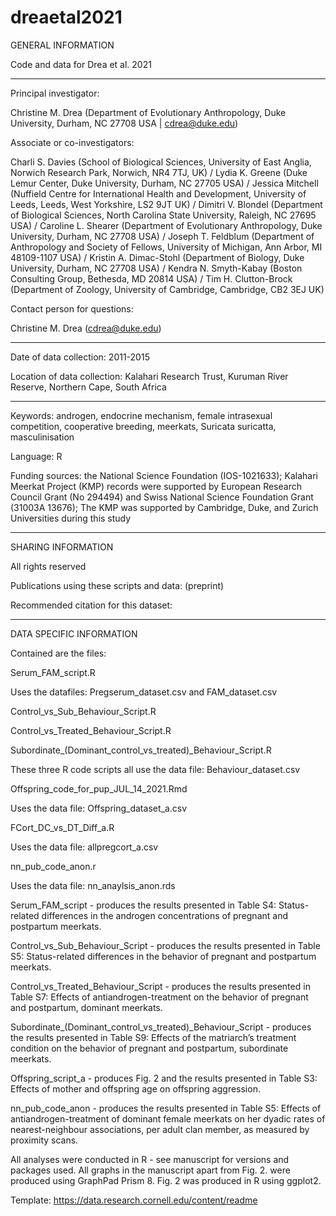 # dreaetal2021
GENERAL INFORMATION

Code and data for Drea et al. 2021

<hr/> 

Principal investigator:

Christine M. Drea (Department of Evolutionary Anthropology, Duke University, Durham, NC 27708 USA | cdrea@duke.edu)

Associate or co-investigators: 

Charli S. Davies (School of Biological Sciences, University of East Anglia, Norwich Research Park, Norwich, NR4 7TJ, UK) / 
Lydia K. Greene (Duke Lemur Center, Duke University, Durham, NC 27705 USA) / 
Jessica Mitchell (Nuffield Centre for International Health and Development, University of Leeds, Leeds, West Yorkshire, LS2 9JT UK) / 
Dimitri V. Blondel (Department of Biological Sciences, North Carolina State University, Raleigh, NC 27695 USA) / 
Caroline L. Shearer (Department of Evolutionary Anthropology, Duke University, Durham, NC 27708 USA) / 
Joseph T. Feldblum (Department of Anthropology and Society of Fellows, University of Michigan, Ann Arbor, MI 48109-1107 USA) / 
Kristin A. Dimac-Stohl (Department of Biology, Duke University, Durham, NC 27708 USA) / 
Kendra N. Smyth-Kabay (Boston Consulting Group, Bethesda, MD 20814 USA) / 
Tim H. Clutton-Brock (Department of Zoology, University of Cambridge, Cambridge, CB2 3EJ UK)

Contact person for questions:

Christine M. Drea (cdrea@duke.edu)

<hr/> 

Date of data collection: 2011-2015


Location of data collection: Kalahari Research Trust, Kuruman River Reserve, Northern Cape, South Africa

<hr/> 

Keywords:  androgen, endocrine mechanism, female intrasexual competition, cooperative breeding, meerkats, Suricata suricatta, masculinisation

Language: R

Funding sources: the National Science Foundation (IOS-1021633); Kalahari Meerkat Project (KMP) records were supported by European Research Council Grant (No 294494) and Swiss National Science Foundation Grant (31003A 13676); The KMP was supported by Cambridge, Duke, and Zurich Universities during this study

<hr/> 

SHARING INFORMATION

All rights reserved

Publications using these scripts and data:  (preprint)

Recommended citation for this dataset: 

<hr/> 

DATA SPECIFIC INFORMATION

Contained are the files:

Serum_FAM_script.R 

Uses the datafiles: Pregserum_dataset.csv and FAM_dataset.csv


Control_vs_Sub_Behaviour_Script.R

Control_vs_Treated_Behaviour_Script.R

Subordinate_(Dominant_control_vs_treated)_Behaviour_Script.R

These three R code scripts all use the data file: Behaviour_dataset.csv



Offspring_code_for_pup_JUL_14_2021.Rmd

Uses the data file: Offspring_dataset_a.csv


FCort_DC_vs_DT_Diff_a.R

Uses the data file: allpregcort_a.csv


nn_pub_code_anon.r

Uses the data file: nn_anaylsis_anon.rds

Serum_FAM_script - produces the results presented in Table S4: Status-related differences in the androgen concentrations of pregnant and postpartum meerkats.

Control_vs_Sub_Behaviour_Script -  produces the results presented in Table S5: Status-related differences in the behavior of pregnant and postpartum meerkats. 

Control_vs_Treated_Behaviour_Script - produces the results presented in Table S7: Effects of antiandrogen-treatment on the behavior of pregnant and postpartum, dominant meerkats. 

Subordinate_(Dominant_control_vs_treated)_Behaviour_Script - produces the results presented in Table S9: Effects of the matriarch’s treatment condition on the behavior of pregnant and postpartum, subordinate meerkats. 

Offspring_script_a - produces Fig. 2 and the results presented in Table S3: Effects of mother and offspring age on offspring aggression.

nn_pub_code_anon - produces the results presented in Table S5: Effects of antiandrogen-treatment of dominant female meerkats on her dyadic rates of nearest-neighbour associations, per adult clan member, as measured by proximity scans.

All analyses were conducted in R - see manuscript for versions and packages used. All graphs in the manuscript apart from Fig. 2. were produced using GraphPad Prism 8. Fig. 2 was produced in R using ggplot2.

Template: https://data.research.cornell.edu/content/readme

